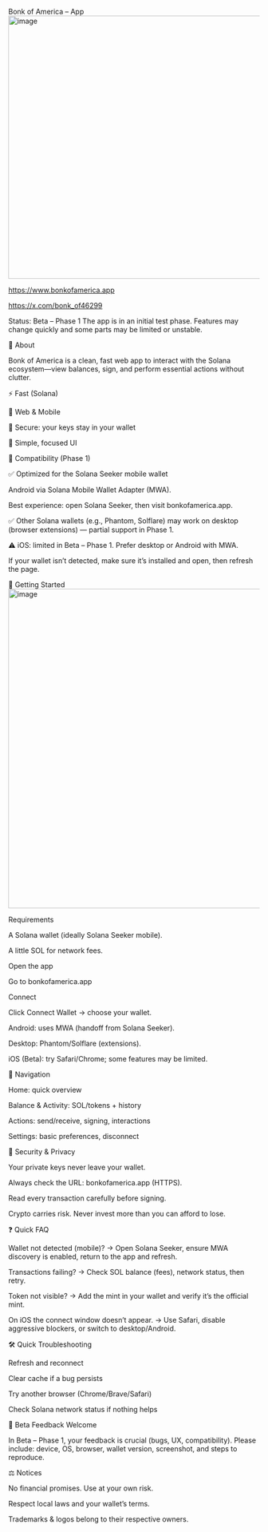 Bonk of America – App
<img width="512" height="527" alt="image" src="https://github.com/user-attachments/assets/3457425d-b618-48aa-8fe3-c1948f8e05d6" />

https://www.bonkofamerica.app

https://x.com/bonk_of46299

Status: Beta – Phase 1
The app is in an initial test phase. Features may change quickly and some parts may be limited or unstable.

🎯 About

Bonk of America is a clean, fast web app to interact with the Solana ecosystem—view balances, sign, and perform essential actions without clutter.

⚡ Fast (Solana)

📱 Web & Mobile

🔐 Secure: your keys stay in your wallet

🧭 Simple, focused UI

🧩 Compatibility (Phase 1)

✅ Optimized for the Solana Seeker mobile wallet

Android via Solana Mobile Wallet Adapter (MWA).

Best experience: open Solana Seeker, then visit bonkofamerica.app.

✅ Other Solana wallets (e.g., Phantom, Solflare) may work on desktop (browser extensions) — partial support in Phase 1.

⚠️ iOS: limited in Beta – Phase 1. Prefer desktop or Android with MWA.

If your wallet isn’t detected, make sure it’s installed and open, then refresh the page.

🚀 Getting Started
<img width="2922" height="640" alt="image" src="https://github.com/user-attachments/assets/c9aa4a20-a623-43ea-afa6-f704a1732c32" />

Requirements

A Solana wallet (ideally Solana Seeker mobile).

A little SOL for network fees.

Open the app

Go to bonkofamerica.app

Connect

Click Connect Wallet → choose your wallet.

Android: uses MWA (handoff from Solana Seeker).

Desktop: Phantom/Solflare (extensions).

iOS (Beta): try Safari/Chrome; some features may be limited.

🧭 Navigation

Home: quick overview

Balance & Activity: SOL/tokens + history

Actions: send/receive, signing, interactions

Settings: basic preferences, disconnect

🔐 Security & Privacy

Your private keys never leave your wallet.

Always check the URL: bonkofamerica.app (HTTPS).

Read every transaction carefully before signing.

Crypto carries risk. Never invest more than you can afford to lose.

❓ Quick FAQ

Wallet not detected (mobile)?
→ Open Solana Seeker, ensure MWA discovery is enabled, return to the app and refresh.

Transactions failing?
→ Check SOL balance (fees), network status, then retry.

Token not visible?
→ Add the mint in your wallet and verify it’s the official mint.

On iOS the connect window doesn’t appear.
→ Use Safari, disable aggressive blockers, or switch to desktop/Android.

🛠️ Quick Troubleshooting

Refresh and reconnect

Clear cache if a bug persists

Try another browser (Chrome/Brave/Safari)

Check Solana network status if nothing helps

📣 Beta Feedback Welcome

In Beta – Phase 1, your feedback is crucial (bugs, UX, compatibility).
Please include: device, OS, browser, wallet version, screenshot, and steps to reproduce.

⚖️ Notices

No financial promises. Use at your own risk.

Respect local laws and your wallet’s terms.

Trademarks & logos belong to their respective owners.
